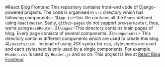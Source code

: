 #React Blog Frontend
This repository contains front-end code of Django-powered projects.
The code is organised in `src` directory which has following components:-
1)`App.js`:-This file contains all the `Route` defined using `ReactRouter`. Sadly, `github-pages` do not support `BrowserRouter`, thus, we're using `HashRouter`.
2)`/pages`:-This directory contains main pages of blog. Every page consists of several components.
3)`/components`:- This directory contains different components which are used to create this blog.
4)`/assets/css`:- Instead of using JSX syntax for css, stylesheets are used and each stylesheet is only used by a single components. For example, `Header.css` is used by `Header.js` and so on.
This project is live at [React Blog Frontend](https://gagansinghmsitece.github.io/React-Blog-Frontend/#/).
